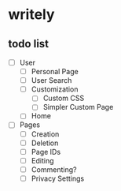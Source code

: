 # writely
## todo list
- [ ] User
  - [ ] Personal Page
  - [ ] User Search
  - [ ] Customization
    - [ ] Custom CSS
    - [ ] Simpler Custom Page
  - [ ] Home
- [ ] Pages
  - [ ] Creation
  - [ ] Deletion
  - [ ] Page IDs
  - [ ] Editing
  - [ ] Commenting?
  - [ ] Privacy Settings